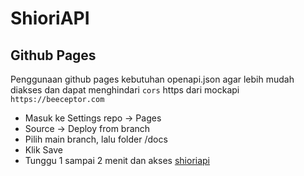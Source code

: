 # ShioriAPI

## Github Pages
Penggunaan github pages kebutuhan openapi.json agar lebih mudah diakses dan dapat menghindari `cors` https dari mockapi `https://beeceptor.com`

- Masuk ke Settings repo → Pages
- Source → Deploy from branch
- Pilih main branch, lalu folder /docs
- Klik Save
- Tunggu 1 sampai 2 menit dan akses [shioriapi](https://dhino12.github.io/ShioriAPI/)
